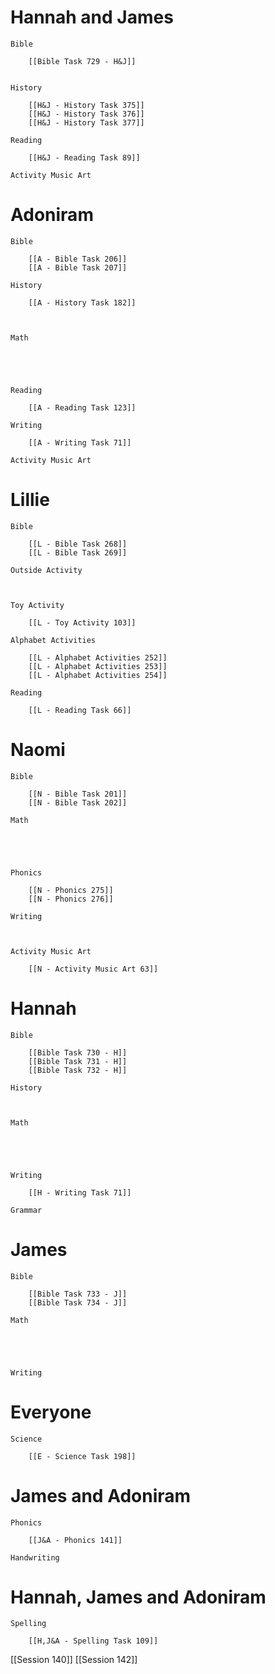 # Hannah and James

	Bible

		[[Bible Task 729 - H&J]]
		

	History

		[[H&J - History Task 375]]
		[[H&J - History Task 376]]
		[[H&J - History Task 377]]

	Reading

		[[H&J - Reading Task 89]]

	Activity Music Art

		
# Adoniram

	Bible

		[[A - Bible Task 206]]
		[[A - Bible Task 207]]

	History

		[[A - History Task 182]]
		
		

	Math

		
		
		

	Reading

		[[A - Reading Task 123]]

	Writing

		[[A - Writing Task 71]]

	Activity Music Art

		

# Lillie

	Bible

		[[L - Bible Task 268]]
		[[L - Bible Task 269]]

	Outside Activity

		

	Toy Activity

		[[L - Toy Activity 103]]

	Alphabet Activities

		[[L - Alphabet Activities 252]]
		[[L - Alphabet Activities 253]]
		[[L - Alphabet Activities 254]]

	Reading

		[[L - Reading Task 66]]

# Naomi

	Bible

		[[N - Bible Task 201]]
		[[N - Bible Task 202]]

	Math

		
		
		

	Phonics

		[[N - Phonics 275]]
		[[N - Phonics 276]]

	Writing

		

	Activity Music Art

		[[N - Activity Music Art 63]]

# Hannah

	Bible

		[[Bible Task 730 - H]]
		[[Bible Task 731 - H]]
		[[Bible Task 732 - H]]

	History

		

	Math

		
		
		

	Writing

		[[H - Writing Task 71]]

	Grammar

		
		
		
# James

	Bible

		[[Bible Task 733 - J]]
		[[Bible Task 734 - J]]

	Math

		
		
		

	Writing

		

# Everyone

	Science

		[[E - Science Task 198]]
		
# James and Adoniram

	Phonics

		[[J&A - Phonics 141]]

	Handwriting

		
# Hannah, James and Adoniram

	Spelling

		[[H,J&A - Spelling Task 109]]


[[Session 140]]
[[Session 142]]

